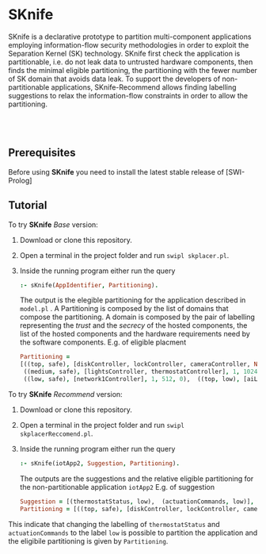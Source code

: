 

<p><img align="left" width="100"> <h1>SKnife</h1></p>
SKnife is a declarative prototype to partition multi-component applications employing information-flow security methodologies in order to exploit the Separation Kernel (SK) technology.
SKnife first check the application is partitionable, i.e. do not leak data to untrusted hardware components, then finds the minimal eligible partitioning, the partitioning with the fewer number of SK domain that avoids data leak.
To support the developers of non-partitionable applications, SKnife-Recommend allows finding labelling suggestions to relax the information-flow constraints in order to allow the partitioning.

<br></br>
## Prerequisites

Before using **SKnife** you need to install the latest stable release of [SWI-Prolog]
## Tutorial

To try **SKnife** *Base* version:

1. Download or clone this repository.

2. Open a terminal in the project folder and run `swipl skplacer.pl`.

3. Inside the running program either run the query
   ```prolog
   :- sKnife(AppIdentifier, Partitioning).
   ``` 
   The output is the elegible partitioning for the application described in `model.pl` .
    A Partitioning is composed by the list of domains that compose the partitioning. A domain is composed by the pair of labelling representing the *trust* and the *secrecy* of the hosted components, the list of the hosted components and the hardware requirements need by the software components.
   E.g. of eligible placment
   ```prolog
   Partitioning = 
   [((top, safe), [diskController, lockController, cameraController, Network2Controller, authentication, businessLogic, userConfig], 2, 3328, 640), 
    ((medium, safe), [lightsController, thermostatController], 1, 1024, 0),
    ((low, safe), [network1Controller], 1, 512, 0),  ((top, low), [aiLearning], 4, 2048, 0)]
   ```
   
To try **SKnife** *Recommend* version:
1. Download or clone this repository.

2. Open a terminal in the project folder and run ``swipl skplacerReccomend.pl``.

3. Inside the running program either run the query
   ```prolog
   :- sKnife(iotApp2, Suggestion, Partitioning).
   ```  

   The outputs are the suggestions and the relative eligible partitioning for the non-partitionable application ``iotApp2``
   E.g. of suggestion
    ```prolog
   Suggestion = [(thermostatStatus, low),  (actuationCommands, low)],
   Partitioning = [((top, safe), [diskController, lockController, cameraController, network2Controller, authentication, businessLogic, userConfig], 2, 3328, 640),  ((medium, afe), [lightsController, thermostatController], 1, 1024, 0),  ((low, safe), [network1Controller], 1, 512, 0),  ((top, low), [aiLearning], 4, 2048, 0)]1
   ```
  This indicate that changing the labelling of ``thermostatStatus`` and ``actuationCommands`` to the label ``low`` is possible to partition the application and the eligibile partitioning is given by ``Partitioning``.
